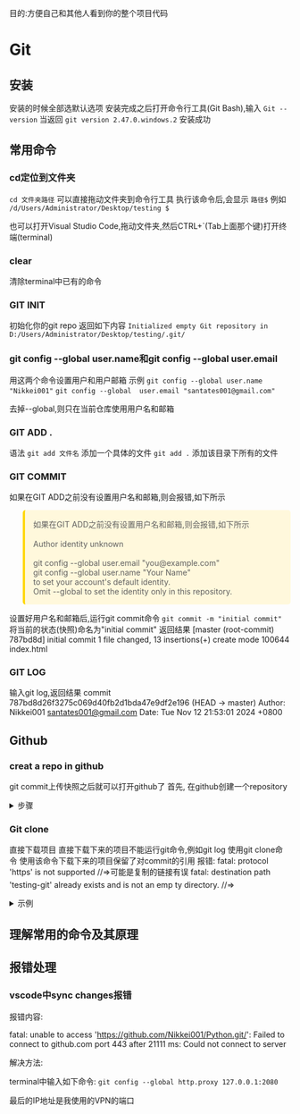 目的:方便自己和其他人看到你的整个项目代码
# Git

## 安装

安装的时候全部选默认选项
安装完成之后打开命令行工具(Git Bash),输入
`Git --version`
当返回
`git version 2.47.0.windows.2`
安装成功

## 常用命令

### cd定位到文件夹

`cd 文件夹路径`
可以直接拖动文件夹到命令行工具
执行该命令后,会显示
`路径$`
例如
`/d/Users/Administrator/Desktop/testing
$`

也可以打开Visual Studio Code,拖动文件夹,然后CTRL+\`(Tab上面那个键)打开终端(terminal)

### clear
清除terminal中已有的命令
### GIT INIT
初始化你的git repo
返回如下内容
`Initialized empty Git repository in D:/Users/Administrator/Desktop/testing/.git/`

### git config --global user.name和git config --global  user.email

用这两个命令设置用户和用户邮箱
示例
`git config --global user.name "Nikkei001"`
`git config --global  user.email "santates001@gmail.com"`

去掉--global,则只在当前仓库使用用户名和邮箱
### GIT ADD .
语法
`git add 文件名`
添加一个具体的文件
`git add .`
添加该目录下所有的文件

### GIT COMMIT
如果在GIT ADD之前没有设置用户名和邮箱,则会报错,如下所示
<blockquote style="background-color: #fff8dc; padding: 15px; border-radius: 5px; border-left: 4px solid #ffd700;"> 
如果在GIT ADD之前没有设置用户名和邮箱,则会报错,如下所示<br><br>
Author identity unknown<br><br>
git config --global user.email "you@example.com"<br>
git config --global user.name "Your Name"<br>
to set your account's default identity.<br>
Omit --global to set the identity only in this repository.
</blockquote>


设置好用户名和邮箱后,运行git commit命令
`git commit -m "initial commit"`
将当前的状态(快照)命名为"initial commit"
返回结果
\[master (root-commit) 787bd8d\] initial commit
 1 file changed, 13 insertions(+)
 create mode 100644 index.html

### GIT LOG
输入git log,返回结果
commit 787bd8d26f3275c069d40fb2d1bda47e9df2e196 (HEAD -> master)
Author: Nikkei001 <santates001@gmail.com>
Date:   Tue Nov 12 21:53:01 2024 +0800


## Github

### creat a repo in github

git commit上传快照之后就可以打开github了
首先, 在github创建一个repository
<details> 
	<summary>步骤</summary>
	<pre>
		<div><img src="https://ooo.0x0.ooo/2024/11/13/OHmrvc.png" alt="OHmrvc.png" border="0" width = 1500></div>
		<div><img src="https://ooo.0x0.ooo/2024/11/13/OHmAdr.png" alt="OHmAdr.png" border="0" width = 1500></div>
		<div><img src="https://ooo.0x0.ooo/2024/11/13/OHmZaM.png" alt="OHmZaM.png" border="0"></div>
		<p>然后选择https,复制出现的命令到vscode,运行即可<br>
		git remote add origin https://github.com/Nikkei001/CSharp.git<br>
		git branch -M main<br>
		git push -u origin main
		</p>
	</pre>
</details>


### Git clone

直接下载项目
直接下载下来的项目不能运行git命令,例如git log
使用git clone命令
使用该命令下载下来的项目保留了对commit的引用
报错:
fatal: protocol 'https' is not supported //=>可能是复制的链接有误
fatal: destination path 'testing-git' already exists and is not an emp
ty directory. //=> 
<details> 
	<summary>示例</summary>
	<pre>
		<img src="https://ooo.0x0.ooo/2024/11/20/OHELpx.png" alt="OHELpx.png" border="0">
		<img src="https://ooo.0x0.ooo/2024/11/20/OHEEYj.png" alt="OHEEYj.png" border="0">
	</pre>
</details>

## 理解常用的命令及其原理


## 报错处理

### vscode中sync changes报错

报错内容:

fatal: unable to access 'https://github.com/Nikkei001/Python.git/': Failed to connect to github.com port 443 after 21111 ms: Could not connect to server

解决方法:

terminal中输入如下命令:
`git config --global http.proxy 127.0.0.1:2080`

最后的IP地址是我使用的VPN的端口

